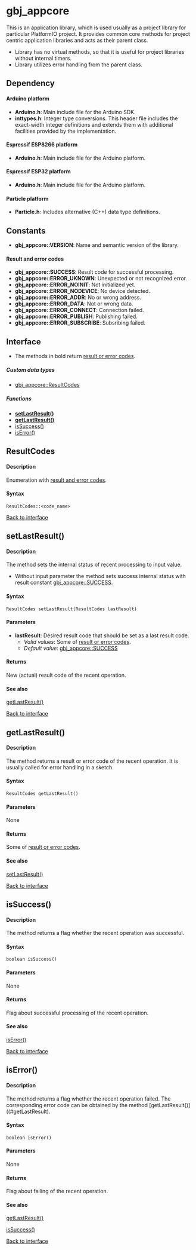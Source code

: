<a id="library"></a>

# gbj\_appcore
This is an application library, which is used usually as a project library for particular PlatformIO project. It provides common core methods for project centric application libraries and acts as their parent class.

- Library has no virtual methods, so that it is useful for project libraries without internal timers.
- Library utilizes error handling from the parent class.


<a id="dependency"></a>

## Dependency

#### Arduino platform
- **Arduino.h**: Main include file for the Arduino SDK.
- **inttypes.h**: Integer type conversions. This header file includes the exact-width integer definitions and extends them with additional facilities provided by the implementation.

#### Espressif ESP8266 platform
- **Arduino.h**: Main include file for the Arduino platform.

#### Espressif ESP32 platform
- **Arduino.h**: Main include file for the Arduino platform.

#### Particle platform
- **Particle.h**: Includes alternative (C++) data type definitions.


<a id="constants"></a>

## Constants

- **gbj\_appcore::VERSION**: Name and semantic version of the library.


<a id="results"></a>

#### Result and error codes

- **gbj\_appcore::SUCCESS**: Result code for successful processing.
- **gbj\_appcore::ERROR\_UKNOWN**: Unexpected or not recognized error.
- **gbj\_appcore::ERROR\_NOINIT**: Not initialized yet.
- **gbj\_appcore::ERROR\_NODEVICE**: No device detected.
- **gbj\_appcore::ERROR\_ADDR**: No or wrong address.
- **gbj\_appcore::ERROR\_DATA**: Not or wrong data.
- **gbj\_appcore::ERROR\_CONNECT**: Connection failed.
- **gbj\_appcore::ERROR\_PUBLISH**: Publishing failed.
- **gbj\_appcore::ERROR\_SUBSCRIBE**: Subsribing failed.


<a id="interface"></a>

## Interface
* The methods in bold return [result or error codes](#results).


##### Custom data types

* [gbj\_appcore::ResultCodes](#ResultCodes)


##### Functions

- [**setLastResult()**](#setLastResult)
- [**getLastResult()**](#getLastResult)
- [isSuccess()](#isSuccess)
- [isError()](#isError)


<a id="ResultCodes"></a>

## ResultCodes

#### Description
Enumeration with [result and error codes](#results).

#### Syntax
    ResultCodes::<code_name>

[Back to interface](#interface)


<a id="setLastResult"></a>

## setLastResult()

#### Description
The method sets the internal status of recent processing to input value.
- Without input parameter the method sets success internal status with result constant [gbj\_appcore::SUCCESS](#results).

#### Syntax
    ResultCodes setLastResult(ResultCodes lastResult)

#### Parameters
- **lastResult**: Desired result code that should be set as a last result code.
  - *Valid values*: Some of [result or error codes](#results).
  - *Default value*: [gbj\_appcore::SUCCESS](#results)

#### Returns
New (actual) result code of the recent operation.

#### See also
[getLastResult()](#getLastResult)

[Back to interface](#interface)


<a id="getLastResult"></a>

## getLastResult()

#### Description
The method returns a result or error code of the recent operation. It is usually called for error handling in a sketch.

#### Syntax
    ResultCodes getLastResult()

#### Parameters
None

#### Returns
Some of [result or error codes](#results).

#### See also
[setLastResult()](#setLastResult)

[Back to interface](#interface)


<a id="isSuccess"></a>

## isSuccess()

#### Description
The method returns a flag whether the recent operation was successful.

#### Syntax
    boolean isSuccess()

#### Parameters
None

#### Returns
Flag about successful processing of the recent operation.

#### See also
[isError()](#isError)

[Back to interface](#interface)


<a id="isError"></a>

## isError()

#### Description
The method returns a flag whether the recent operation failed. The corresponding error code can be obtained by the method [getLastResult()]((#getLastResult).

#### Syntax
    boolean isError()

#### Parameters
None

#### Returns
Flag about failing of the recent operation.

#### See also
[getLastResult()](#getLastResult)

[isSuccess()](#isSuccess)

[Back to interface](#interface)
